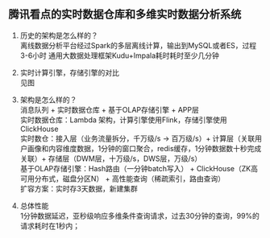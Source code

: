 ## 腾讯看点的实时数据仓库和多维实时数据分析系统

1. 历史的架构是怎么样的？  
离线数据分析平台经过Spark的多层离线计算，输出到MySQL或者ES，过程3-6小时
通用大数据处理框架Kudu+Impala耗时耗时至少几分钟

1. 实时计算引擎，存储引擎的对比  
见图

1. 架构是怎么样的？  
消息队列 + 实时数据仓库 + 基于OLAP存储引擎 + APP层  
实时数据仓库：Lambda 架构，计算引擎使用Flink，存储引擎使用ClickHouse  
实时数仓：接入层（业务流量拆分，千万级/s -> 百万级/s）+ 计算层（关联用户画像和内容维度数据，1分钟的窗口聚合，redis缓存，1分钟数据数十秒完成关联）+ 存储层（DWM层，十万级/s，DWS层，万级/s）  
基于OLAP存储引擎：Hash路由（一分钟batch写入） + ClickHouse（ZK高可用分布式，磁盘分区N） + 高性能查询（稀疏索引，路由查询）  
扩容方案：实时存3天数据，新建集群  

1. 总体性能  
1分钟数据延迟，亚秒级响应多维条件查询请求，过去30分钟的查询，99%的请求耗时在1秒内；

